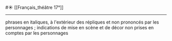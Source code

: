 #☀️ [[Français_théâtre 17°]]
___
phrases en italiques, à l'extérieur des répliques et non prononcés par les personnages ; indications de mise en scène et de décor non prises en comptes par les personnages